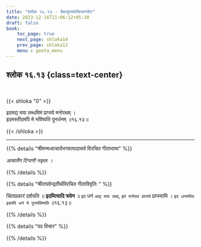 ```yaml
---
title: "श्लोक १६.१३ - दैवासुरसंपत्विभागयोग"
date: 2023-12-16T21:06:12+05:30
draft: false
book:
    toc_page: true
    next_page: shloka14
    prev_page: shloka12
    menu : geeta_menu
---
```




## श्लोक १६.१३ {class=text-center}

<br/>

{{< shloka  "0"  >}}

इदमद्य मया लब्धमिमं प्राप्स्ये मनोरथम् ।  
इदमस्तीदमपि मे भविष्यति पुनर्धनम् ॥१६.१३॥

{{< /shloka >}}

---


{{% details "श्रीमन्मध्वाचार्यभगवत्पादाचर्य विरचित  गीताभाष्य" %}}

*आचार्येण टिप्पणी नकृतः ।*

{{% /details %}}



{{% details "श्रीराघवेन्द्रतीर्थविरचित गीताविवृतिः " %}}

चिंताप्रकारं दर्शयति ॥ **इदमित्यादि त्रयेण** ॥ 
`इदं` धनं `अद्य मया लब्दं`, `इमं मनोरथं प्राप्स्ये` 
प्राप्स्यामि । `इदं धनमस्ति इदमपि धनं मे पुनर्भविष्यति` ॥१६.१३॥

{{% /details %}}



{{% details "पद विचार" %}}


{{% /details %}}
